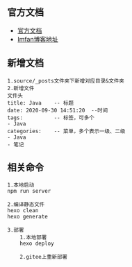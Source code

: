 ## 官方文档
- [官方文档](https://hexo.io/zh-cn/docs/)
- [Imfan博客地址](https://im-fan.gitee.io/)
 
## 新增文档
```text
1.source/_posts文件夹下新增对应目录&文件夹
2.新增文件
文件头
title: Java    -- 标题
date: 2020-09-30 14:51:20  --时间
tags:          -- 标签，可多个
- Java
categories:    -- 菜单，多个表示一级、二级
- Java
- 笔记

```


## 相关命令
```text
1.本地启动
npm run server

2.编译静态文件
hexo clean 
hexo generate

3.部署
    1.本地部署
    hexo deploy
    
    2.gitee上重新部署
    
```

